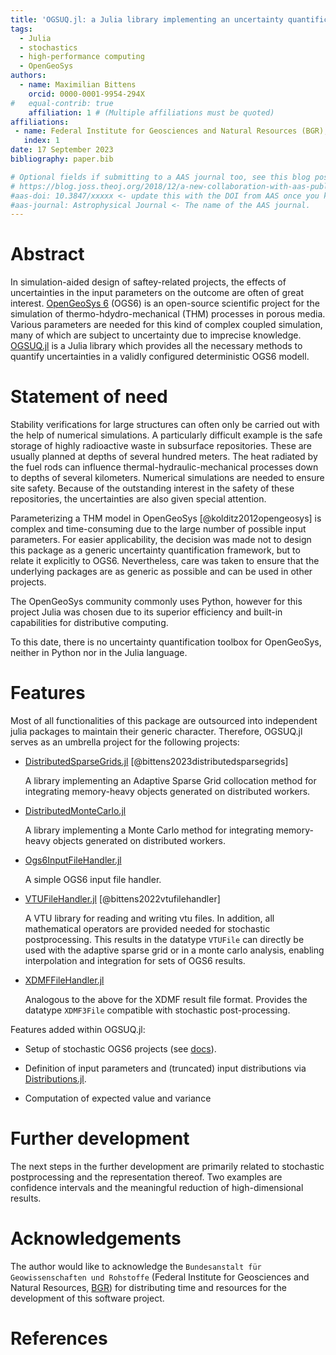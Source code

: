 ```yaml
---
title: 'OGSUQ.jl: a Julia library implementing an uncertainty quantification toolbox for OpenGeoSys'
tags:
  - Julia
  - stochastics
  - high-performance computing
  - OpenGeoSys
authors:
  - name: Maximilian Bittens
    orcid: 0000-0001-9954-294X
#   equal-contrib: true
    affiliation: 1 # (Multiple affiliations must be quoted)
affiliations:
 - name: Federal Institute for Geosciences and Natural Resources (BGR), Germany
   index: 1
date: 17 September 2023
bibliography: paper.bib

# Optional fields if submitting to a AAS journal too, see this blog post:
# https://blog.joss.theoj.org/2018/12/a-new-collaboration-with-aas-publishing
#aas-doi: 10.3847/xxxxx <- update this with the DOI from AAS once you know it.
#aas-journal: Astrophysical Journal <- The name of the AAS journal.
---
```


# Abstract

In simulation-aided design of saftey-related projects, the effects of uncertainties in the input parameters on the outcome are often of great interest. [OpenGeoSys 6](https://www.opengeosys.org/) (OGS6) is an open-source scientific project for the simulation of thermo-hdydro-mechanical (THM) processes in porous media. Various parameters are needed for this kind of complex coupled simulation, many of which are subject to uncertainty due to imprecise knowledge. [OGSUQ.jl](https://github.com/baxmittens/OGSUQ.jl) is a Julia library which provides all the necessary methods to quantify uncertainties in a validly configured deterministic OGS6 modell.

# Statement of need

Stability verifications for large structures can often only be carried out with the help of numerical simulations. A particularly difficult example is the safe storage of highly radioactive waste in subsurface repositories. These are usually planned at depths of several hundred meters. The heat radiated by the fuel rods can influence thermal-hydraulic-mechanical processes down to depths of several kilometers. Numerical simulations are needed to ensure site safety. Because of the outstanding interest in the safety of these repositories, the uncertainties are also given special attention.

Parameterizing a THM model in OpenGeoSys [@kolditz2012opengeosys] is complex and time-consuming due to the large number of possible input parameters. For easier applicability, the decision was made not to design this package as a generic uncertainty quantification framework, but to relate it explicitly to OGS6. Nevertheless, care was taken to ensure that the underlying packages are as generic as possible and can be used in other projects. 

The OpenGeoSys community commonly uses Python, however for this project Julia was chosen due to its superior efficiency and built-in capabilities for distributive computing.

To this date, there is no uncertainty quantification toolbox for OpenGeoSys, neither in Python nor in the Julia language. 

# Features

Most of all functionalities of this package are outsourced into independent julia packages to maintain their generic character. Therefore, OGSUQ.jl serves as an umbrella project for the following projects:

- [DistributedSparseGrids.jl](https://github.com/baxmittens/DistributedSparseGrids.jl) [@bittens2023distributedsparsegrids]
  
  A library implementing an Adaptive Sparse Grid collocation method for integrating memory-heavy objects generated on distributed workers.

- [DistributedMonteCarlo.jl](https://github.com/baxmittens/DistributedMonteCarlo.jl)

  A library implementing a Monte Carlo method for integrating memory-heavy objects generated on distributed workers.

- [Ogs6InputFileHandler.jl](https://github.com/baxmittens/Ogs6InputFileHandler.jl) 

  A simple OGS6 input file handler.

- [VTUFileHandler.jl](https://github.com/baxmittens/VTUFileHandler.jl) [@bittens2022vtufilehandler]

  A VTU library for reading and writing vtu files. In addition, all mathematical operators are provided needed for stochastic postprocessing. This results in the datatype `VTUFile` can directly be used with the adaptive sparse grid or in a monte carlo analysis, enabling interpolation and integration for sets of OGS6 results.

- [XDMFFileHandler.jl](https://github.com/baxmittens/XDMFFileHandler.jl)

  Analogous to the above for the XDMF result file format. Provides the datatype `XDMF3File` compatible with stochastic post-processing.


Features added within OGSUQ.jl:

- Setup of stochastic OGS6 projects (see [docs](https://baxmittens.github.io/OGSUQ.jl/dev/)).

- Definition of input parameters and (truncated) input distributions via [Distributions.jl](https://github.com/JuliaStats/Distributions.jl).

- Computation of expected value and variance

# Further development

The next steps in the further development are primarily related to stochastic postprocessing and the representation thereof. Two examples are confidence intervals and the meaningful reduction of high-dimensional results. 

# Acknowledgements

The author would like to acknowledge the `Bundesanstalt für Geowissenschaften und Rohstoffe` (Federal Institute for Geosciences and Natural Resources, [BGR](https://www.bgr.bund.de/EN/)) for distributing time and resources for the development of this software project.

# References
